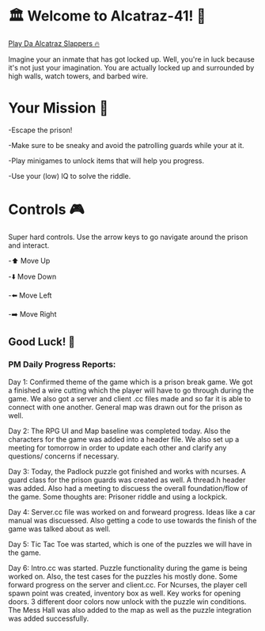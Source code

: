 
# 🏛️ Welcome to Alcatraz-41! 🚓
[Play Da Alcatraz Slappers 🔥](https://youtube.com/playlist?list=PLJ8os1RZk0PvVDujGvWeWuFIv9EIrSVKN&si=FnyQ69viIBaerOlg) 

Imagine your an inmate that has got locked up. Well, you're in luck because it's not just your imagination. You are actually locked up and surrounded by high walls, watch towers, and barbed wire. 

# Your Mission 🎯 

-Escape the prison! 

-Make sure to be sneaky and avoid the patrolling guards while your at it. 

-Play minigames to unlock items that will help you progress. 

-Use your (low) IQ to solve the riddle.

# Controls 🎮
Super hard controls. Use the arrow keys to go navigate around the prison and interact.
  
-⬆️ Move Up

-⬇️ Move Down

-⬅️ Move Left 

-➡️ Move Right      
    
        
## Good Luck! 🏃















### PM Daily Progress Reports: 
Day 1: Confirmed theme of the game which is a prison break game. We got a finished a wire cutting  which the player will have to go through during the game. We also got a server and client .cc files made and so far it is able to connect with one another. General map was drawn out for the prison as well.

Day 2: The RPG UI and Map baseline was completed today. Also the characters for the game was added into a header file. We also set up a meeting for tomorrow in order to update each other and clarify any questions/ concerns if necessary. 

Day 3: Today, the Padlock puzzle got finished and works with ncurses. A guard class for the prison guards was created as well. A thread.h header was added. Also had a meeting to discuess the overall foundation/flow of the game. Some thoughts are: Prisoner riddle and using a lockpick.

Day 4: Server.cc file was worked on and forweard progress. Ideas like a car manual was discuessed. Also getting a code to use towards the finish of the game was talked about as well.

Day 5: Tic Tac Toe was started, which is one of the puzzles we will have in the game. 

Day 6: Intro.cc was started. Puzzle functionality during the game is being worked on. Also, the test cases for the puzzles his mostly done. Some forward progress on the server and client.cc. For Ncurses, the player cell spawn point was created, inventory box as well. Key works for opening doors. 3 different door colors now unlock with the puzzle win conditions. The Mess Hall was also added to the map as well as the puzzle integration was added successfully.
